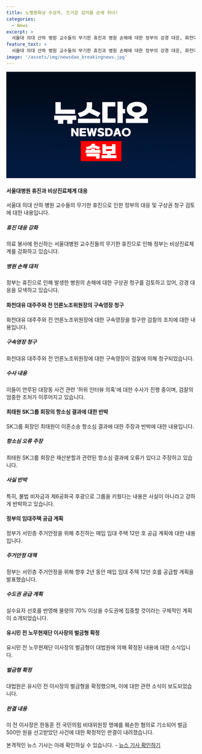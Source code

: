 ```yaml
---
title: 노벨평화상 수상자, 뜨거운 감자를 손에 쥐다!
categories:
  - News
excerpt: >
  서울대 의대 산하 병원 교수들의 무기한 휴진과 병원 손해에 대한 정부의 강경 대응, 화천대유 대주주와 전 언론노조위원장의 구속영장 청구, 최태원 SK그룹 회장의 이혼소송 항소심 주장, 정부의 서민층을 위한 임대주택 12만 호 공급 계획, 유시민 전 노무현재단 이사장의 벌금형 확정까지의 다양한 이슈가 속속 보도되고 있습니다.
feature_text: >
  서울대 의대 산하 병원 교수들의 무기한 휴진과 병원 손해에 대한 정부의 강경 대응, 화천대유 대주주와 전 언론노조위원장의 구속영장 청구, 최태원 SK그룹 회장의 이혼소송 항소심 주장, 정부의 서민층을 위한 임대주택 12만 호 공급 계획, 유시민 전 노무현재단 이사장의 벌금형 확정까지의 다양한 이슈가 속속 보도되고 있습니다.
image: '/assets/img/newsdao_breakingnews.jpg'
---
```


<p><img src="/assets/img/newsdao_breakingnews.jpg" alt="implanttips 속보" /></p>

<h4>서울대병원 휴진과 비상진료체계 대응</h4>

<p>서울대 의대 산하 병원 교수들의 무기한 휴진으로 인한 정부의 대응 및 구상권 청구 검토에 대한 내용입니다.</p>

<h5>휴진 대응 강화</h5>

<p>의료 봉사에 헌신하는 서울대병원 교수진들의 무기한 휴진으로 인해 정부는 비상진료체계를 강화하고 있습니다.</p>

<h5>병원 손해 대처</h5>

<p>정부는 휴진으로 인해 발생한 병원의 손해에 대한 구상권 청구를 검토하고 있어, 강경 대응을 모색하고 있습니다.</p>

<h4>화천대유 대주주와 전 언론노조위원장의 구속영장 청구</h4>

<p>화천대유 대주주와 전 언론노조위원장에 대한 구속영장을 청구한 검찰의 조치에 대한 내용입니다.</p>

<h5>구속영장 청구</h5>

<p>화천대유 대주주와 전 언론노조위원장에 대한 구속영장이 검찰에 의해 청구되었습니다.</p>

<h5>수사 내용</h5>

<p>이들이 연루된 대장동 사건 관련 '허위 인터뷰 의혹'에 대한 수사가 진행 중이며, 검찰의 엄중한 조처가 이루어지고 있습니다.</p>

<h4>최태원 SK그룹 회장의 항소심 결과에 대한 반박</h4>

<p>SK그룹 회장인 최태원이 이혼소송 항소심 결과에 대한 주장과 반박에 대한 내용입니다.</p>

<h5>항소심 오류 주장</h5>

<p>최태원 SK그룹 회장은 재산분할과 관련된 항소심 결과에 오류가 있다고 주장하고 있습니다.</p>

<h5>사실 반박</h5>

<p>특히, 불법 비자금과 제6공화국 후광으로 그룹을 키웠다는 내용은 사실이 아니라고 강하게 반박하고 있습니다.</p>

<h4>정부의 임대주택 공급 계획</h4>

<p>정부가 서민층 주거안정을 위해 추진하는 매입 임대 주택 12만 호 공급 계획에 대한 내용입니다.</p>

<h5>주거안정 대책</h5>

<p>정부는 서민층 주거안정을 위해 향후 2년 동안 매입 임대 주택 12만 호를 공급할 계획을 발표했습니다.</p>

<h5>수도권 공급 계획</h5>

<p>실수요자 선호를 반영해 물량의 70% 이상을 수도권에 집중할 것이라는 구체적인 계획이 소개되었습니다.</p>

<h4>유시민 전 노무현재단 이사장의 벌금형 확정</h4>

<p>유시민 전 노무현재단 이사장의 벌금형이 대법원에 의해 확정된 내용에 대한 소식입니다.</p>

<h5>벌금형 확정</h5>

<p>대법원은 유시민 전 이사장의 벌금형을 확정했으며, 이에 대한 관련 소식이 보도되었습니다.</p>

<h5>판결 내용</h5>

<p>이 전 이사장은 한동훈 전 국민의힘 비대위원장 명예를 훼손한 혐의로 기소되어 벌금 500만 원을 선고받았던 사건에 대한 확정적인 판결이 내려졌습니다.</p>

<p>본격적인 뉴스 기사는 아래 확인하실 수 있습니다.
- <a href="https://www.examplelink.com">뉴스 기사 확인하기</a></p>

